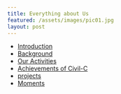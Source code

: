```yaml
---
title: Everything about Us
featured: /assets/images/pic01.jpg
layout: post
---
```


<ul class="links">
	<li><a href="#">Introduction</a></li>
	<li><a href="#">Background</a></li>
	<li><a href="#">Our Activities</a></li>
	<li><a href="#">Achievements of Civil-C</a></li>
	<li><a href="#">projects</a></li>
	<li><a href="#">Moments</a></li>
</ul>